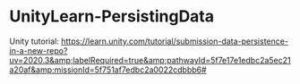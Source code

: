 # UnityLearn-PersistingData
Unity tutorial: https://learn.unity.com/tutorial/submission-data-persistence-in-a-new-repo?uv=2020.3&amp;labelRequired=true&amp;pathwayId=5f7e17e1edbc2a5ec21a20af&amp;missionId=5f751af7edbc2a0022cdbbb6#
